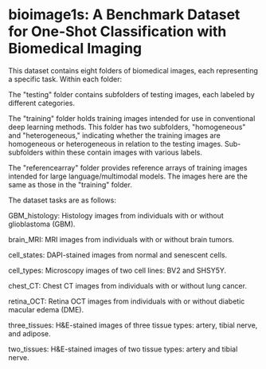 # bioimage1s: A Benchmark Dataset for One-Shot Classification with Biomedical Imaging

This dataset contains eight folders of biomedical images, each representing a specific task. Within each folder:

The "testing" folder contains subfolders of testing images, each labeled by different categories.

The "training" folder holds training images intended for use in conventional deep learning methods. This folder has two subfolders, "homogeneous" and "heterogeneous," indicating whether the training images are homogeneous or heterogeneous in relation to the testing images. Sub-subfolders within these contain images with various labels.

The "referencearray" folder provides reference arrays of training images intended for large language/multimodal models. The images here are the same as those in the "training" folder.


The dataset tasks are as follows:

GBM_histology: Histology images from individuals with or without glioblastoma (GBM).

brain_MRI: MRI images from individuals with or without brain tumors.

cell_states: DAPI-stained images from normal and senescent cells.

cell_types: Microscopy images of two cell lines: BV2 and SHSY5Y.

chest_CT: Chest CT images from individuals with or without lung cancer.

retina_OCT: Retina OCT images from individuals with or without diabetic macular edema (DME).

three_tissues: H&E-stained images of three tissue types: artery, tibial nerve, and adipose.

two_tissues: H&E-stained images of two tissue types: artery and tibial nerve.

